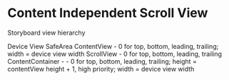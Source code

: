 # Content Independent Scroll View

Storyboard view hierarchy

Device View
    SafeArea
    ContentView - 0 for top, bottom, leading, trailing; width = device view width 
        ScrollView - 0 for top, bottom, leading, trailing
            ContentContainer - - 0 for top, bottom, leading, trailing; height = contentView height + 1, high priority; width = device view width

